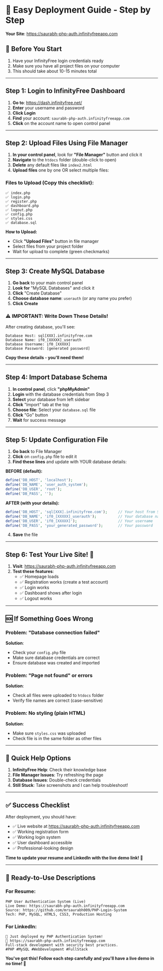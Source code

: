 # 🚀 Easy Deployment Guide - Step by Step

**Your Site**: https://saurabh-php-auth.infinityfreeapp.com

## 📱 Before You Start

1. Have your InfinityFree login credentials ready
2. Make sure you have all project files on your computer
3. This should take about 10-15 minutes total

---

## Step 1: Login to InfinityFree Dashboard

1. **Go to**: https://dash.infinityfree.net/
2. **Enter** your username and password
3. **Click Login**
4. **Find** your account: `saurabh-php-auth.infinityfreeapp.com`
5. **Click** on the account name to open control panel

---

## Step 2: Upload Files Using File Manager

1. **In your control panel**, look for **"File Manager"** button and click it
2. **Navigate** to the `htdocs` folder (double-click to open)
3. **Delete** any default files like `index2.html`
4. **Upload files** one by one OR select multiple files:

### Files to Upload (Copy this checklist):
```
✅ index.php
✅ login.php  
✅ register.php
✅ dashboard.php
✅ logout.php
✅ config.php
✅ styles.css
✅ database.sql
```

**How to Upload:**
- Click **"Upload Files"** button in file manager
- Select files from your project folder
- Wait for upload to complete (green checkmarks)

---

## Step 3: Create MySQL Database

1. **Go back** to your main control panel
2. **Look for** "MySQL Databases" and click it
3. **Click** "Create Database" 
4. **Choose database name**: `userauth` (or any name you prefer)
5. **Click Create**

### ⚠️ IMPORTANT: Write Down These Details!
After creating database, you'll see:
```
Database Host: sql[XXX].infinityfree.com
Database Name: if0_[XXXXX]_userauth  
Database Username: if0_[XXXXX]
Database Password: [generated password]
```
**Copy these details - you'll need them!**

---

## Step 4: Import Database Schema

1. **In control panel**, click **"phpMyAdmin"**
2. **Login** with the database credentials from Step 3
3. **Select** your database from left sidebar
4. **Click** "Import" tab at the top
5. **Choose file**: Select your `database.sql` file
6. **Click** "Go" button
7. **Wait** for success message

---

## Step 5: Update Configuration File

1. **Go back** to File Manager
2. **Click** on `config.php` file to edit it
3. **Find these lines** and update with YOUR database details:

**BEFORE (default):**
```php
define('DB_HOST', 'localhost');
define('DB_NAME', 'user_auth_system');
define('DB_USER', 'root');
define('DB_PASS', '');
```

**AFTER (with your details):**
```php
define('DB_HOST', 'sql[XXX].infinityfree.com');     // Your host from Step 3
define('DB_NAME', 'if0_[XXXXX]_userauth');          // Your database name
define('DB_USER', 'if0_[XXXXX]');                   // Your username  
define('DB_PASS', 'your_generated_password');       // Your password
```

4. **Save** the file

---

## Step 6: Test Your Live Site! 🎉

1. **Visit**: https://saurabh-php-auth.infinityfreeapp.com
2. **Test these features**:
   - ✅ Homepage loads
   - ✅ Registration works (create a test account)
   - ✅ Login works 
   - ✅ Dashboard shows after login
   - ✅ Logout works

---

## 🆘 If Something Goes Wrong

### Problem: "Database connection failed"
**Solution**: 
- Check your `config.php` file
- Make sure database credentials are correct
- Ensure database was created and imported

### Problem: "Page not found" or errors
**Solution**:
- Check all files were uploaded to `htdocs` folder
- Verify file names are correct (case-sensitive)

### Problem: No styling (plain HTML)
**Solution**:
- Make sure `styles.css` was uploaded
- Check file is in the same folder as other files

---

## 🎯 Quick Help Options

1. **InfinityFree Help**: Check their knowledge base
2. **File Manager Issues**: Try refreshing the page
3. **Database Issues**: Double-check credentials
4. **Still Stuck**: Take screenshots and I can help troubleshoot!

---

## ✅ Success Checklist

After deployment, you should have:
- ✅ Live website at https://saurabh-php-auth.infinityfreeapp.com
- ✅ Working registration form
- ✅ Working login system  
- ✅ User dashboard accessible
- ✅ Professional-looking design

**Time to update your resume and LinkedIn with the live demo link! 🚀**

---

## 📝 Ready-to-Use Descriptions

### For Resume:
```
PHP User Authentication System (Live)
Live Demo: https://saurabh-php-auth.infinityfreeapp.com
Source: https://github.com/mrsaurabh009/PHP-Login-System
Tech: PHP, MySQL, HTML5, CSS3, Production Hosting
```

### For LinkedIn:
```
🚀 Just deployed my PHP Authentication System!
🔗 https://saurabh-php-auth.infinityfreeapp.com
Full-stack development with security best practices.
#PHP #MySQL #WebDevelopment #FullStack
```

**You've got this! Follow each step carefully and you'll have a live demo in no time! 💪**
